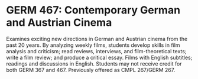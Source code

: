 # GERM 467: Contemporary German and Austrian Cinema

Examines exciting new directions in German and Austrian cinema from the past 20 years. By analyzing weekly films, students develop skills in film analysis and criticism; read reviews, interviews, and film-theoretical texts; write a film review; and produce a critical essay. Films with English subtitles; readings and discussions in English. Students may not receive credit for both GERM 367 and 467. Previously offered as CMPL 267/GERM 267.